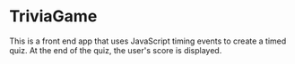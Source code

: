 # TriviaGame

This is a front end app that uses JavaScript timing events to create a timed quiz. At the end of the quiz, the user's score is displayed.
